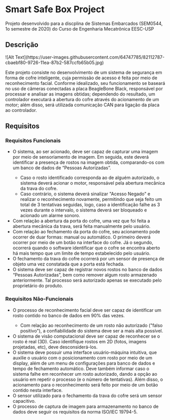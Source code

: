 # Smart Safe Box Project
Projeto desenvolvido para a discplina de Sistemas Embarcados (SEM0544, 1o semestre de 2020) do Curso de Engenharia Mecatrônica EESC-USP
<h2> Descrição </h2>
![Alt Text](https://user-images.githubusercontent.com/64747785/82112787-cbaebf80-9726-11ea-87b2-587ccfb65b05.jpg)
<p> Este projeto consiste no desenvolvimento de um sistema de segurança em forma de cofre inteligente, cuja permissão de acesso é feita por meio de reconhecimento facial. Conforme idealizado, seu funcionamento se baseará no uso de câmeras conectadas a placa BeagleBone Black, responsável por processar e analisar as imagens obtidas; dependendo do resultado, um controlador executará a abertura do cofre através do acionamento de um motor; além disso, será utilizada comunicação CAN para ligação da placa ao controlador. </p>

<h2> Requisitos </h2>

<h3> Requisitos Funcionais </h3>
<p><ul>
    <li>O sistema, ao ser acionado, deve ser capaz de capturar uma imagem por meio de sensoriamento de imagem. Em seguida, este deverá identificar a presença de rostos na imagem obtida, comparando-os com um banco de dados de “Pessoas Autorizadas”.</li><ul>
             <li>Caso o rosto identificado corresponda ao de alguém autorizado, o sistema deverá acionar o motor, responsável pela abertura mecânica da trava do cofre.</li>
             <li>Caso contrário, o sistema deverá sinalizar "Acesso Negado" e realizar o reconhecimento novamente, permitindo que seja feito um total de 3 tentativas seguidas, logo, caso a identificação falhe as 3 vezes durante o intervalo, o sistema deverá ser bloqueado e acionado um alarme sonoro.
</li>
  </ul>
  <li>Com relação a abertura da porta do cofre, uma vez que foi feita a abertura mecânica da trava, será feita manualmente pelo usuário.
  <li>Com relação ao fechamento da porta do cofre, seu acionamento pode ocorrer de duar formas: manual ou automático. O primeiro deverá ocorrer por meio de um botão na interface do cofre. Já o segundo, ocorrerá quando o software identificar que o cofre se encontra aberto há mais tempo que um limite de tempo estabelecido pelo usuário. </li>
  <li>O fechamento da trava do cofre ocorrerá por um sensor de presença de objeto uma vez constatada que a porta está fechada.
  <li>O sistema deve ser capaz de registrar novos rostos no banco de dados “Pessoas Autorizadas”, bem como remover algum rosto armazenado anteriormente. Tal processo será autorizado apenas se executado pelo proprietário do produto.</li>
</ul></p>

<h3> Requisitos Não-Funcionais </h3>
<p><ul>
    <li>O processo de reconhecimento facial deve ser capaz de identificar um rosto contido no banco de dados em 90% das vezes.</li><ul>
             <li>Com relação ao reconhecimento de um rosto não autorizado ("falso positivo"), a confiabilidade do sistema deve ser a mais alta possível.</li>
  </ul>
  <li>O sistema de visão computacional deve ser capaz de reconhecer se o rosto é real (3D). Caso identifique rostos em 2D (fotos, imagens projetadas, etc), deve desconsiderá-los.</li>
  <li>O sistema deve possuir uma interface usuário-máquina intuitiva, que auxilie o usuário com o posicionamento com rosto por meio de um display, além de um menu de configurações para banco de dados e tempo de fechamento automático. Deve também informar caso o sistema falhe em reconhecer um rosto autorizado, dando a opção ao usuário em repetir o processo (e o número de tentativas). Além disso, o acionamento para o reconhecimento será feito por meio de um botão contido nesta interface.</li>
  <li>O sensor utilizado para o fechamento da trava do cofre será um sensor capacitivo.
  <li>O processo de captura de imagem para armazenamento no banco de dados deve seguir os requisitos da norma ISO/IEC 19794-5.
</li>
</ul></p>
